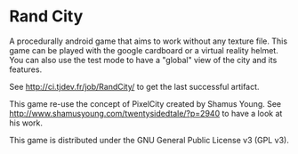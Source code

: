 Rand City
=========

A procedurally android game that aims to work without any texture file.
This game can be played with the google cardboard or a virtual reality helmet. You can also use the test mode to have a "global" view of the city and its features.

See http://ci.tjdev.fr/job/RandCity/ to get the last successful artifact.

This game re-use the concept of PixelCity created by Shamus Young. See http://www.shamusyoung.com/twentysidedtale/?p=2940 to have a look at his work.

This game is distributed under the GNU General Public License v3 (GPL v3).
